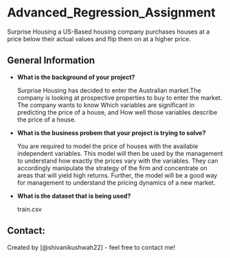# Advanced_Regression_Assignment
 Surprise Housing a US-Based housing company purchases houses at a price below their actual values and flip them on at a higher price.

## General Information
- **What is the background of your project?**
  
  Surprise Housing has decided to enter the Australian market.The company is looking at prospective properties to buy to enter the market. The company wants to know Which variables are significant in predicting the price of a house, and How well those variables describe the price of a house.

- **What is the business probem that your project is trying to solve?**
  
  You are required to model the price of houses with the available independent variables. This model will then be used by the management to understand how exactly the prices vary with the variables. They can accordingly manipulate the strategy of the firm and concentrate on areas that will yield high returns. Further, the model will be a good way for management to understand the pricing dynamics of a new market.
- **What is the dataset that is being used?**
  
  train.csv


## Contact:
Created by [@shivanikushwah22] - feel free to contact me!
